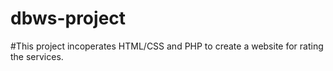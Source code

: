 # dbws-project
#This project incoperates HTML/CSS and PHP to create a website for rating the services.
